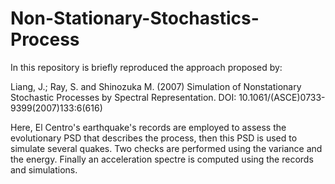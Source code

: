 # Non-Stationary-Stochastics-Process
In this repository is briefly reproduced the approach proposed by: 

Liang, J.; Ray, S. and Shinozuka M. (2007)  Simulation of Nonstationary Stochastic Processes by Spectral Representation. DOI: 10.1061/(ASCE)0733-9399(2007)133:6(616)

Here, El Centro's earthquake's records are employed to assess the evolutionary PSD that describes the process, then this PSD is used to simulate several quakes. Two checks are performed using the variance and the energy. Finally an acceleration spectre is computed using the records and simulations.


